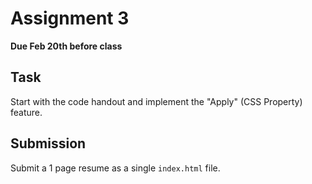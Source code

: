 # Assignment 3
**Due Feb 20th before class**

## Task 
Start with the code handout and implement the "Apply" (CSS Property)
feature.

## Submission
Submit a 1 page resume as a single ```index.html``` file.

